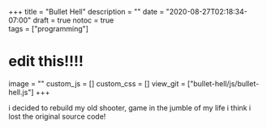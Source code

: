+++
title = "Bullet Hell"
description = ""
date = "2020-08-27T02:18:34-07:00"
draft = true
notoc = true  
tags = ["programming"]


# edit this!!!!
image = ""
custom_js = []
custom_css = []
view_git = ["bullet-hell/js/bullet-hell.js"] 
+++

i decided to rebuild my old shooter, game in the jumble of my life i think i lost the original source code!
<!--more-->
<!-- i need smarter more responsive way to handle the size of the canvas! -->
<div id="application">
	<canvas id="gameBoard" width="700px" height="600px"></canvas>
	<script src="main.js"></script>
</div>